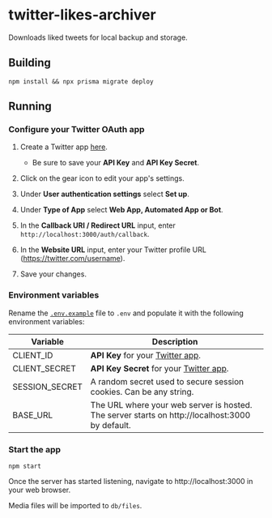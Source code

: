 # twitter-likes-archiver

Downloads liked tweets for local backup and storage.

## Building

```
npm install && npx prisma migrate deploy
```

## Running

### Configure your Twitter OAuth app

1. Create a Twitter app [here](https://developer.twitter.com/en/portal/petition/essential/basic-info).

   - Be sure to save your **API Key** and **API Key Secret**.

1. Click on the gear icon to edit your app's settings.
1. Under **User authentication settings** select **Set up**.
1. Under **Type of App** select **Web App, Automated App or Bot**.
1. In the **Callback URI / Redirect URL** input, enter `http://localhost:3000/auth/callback`.
1. In the **Website URL** input, enter your Twitter profile URL (https://twitter.com/username).
1. Save your changes.

### Environment variables

Rename the [`.env.example`](.env.example) file to `.env` and populate it with the following environment variables:

| Variable       | Description                                                                                     |
| -------------- | ----------------------------------------------------------------------------------------------- |
| CLIENT_ID      | **API Key** for your [Twitter app](https://developer.twitter.com/en/portal/dashboard).          |
| CLIENT_SECRET  | **API Key Secret** for your [Twitter app](https://developer.twitter.com/en/portal/dashboard).   |
| SESSION_SECRET | A random secret used to secure session cookies. Can be any string.                              |
| BASE_URL       | The URL where your web server is hosted. The server starts on http://localhost:3000 by default. |

### Start the app

```
npm start
```

Once the server has started listening, navigate to http://localhost:3000 in your web browser.

Media files will be imported to `db/files`.
